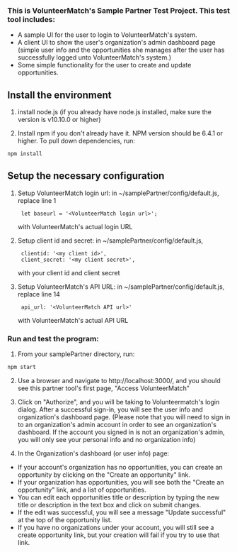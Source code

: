 ### This is VolunteerMatch's Sample Partner Test Project.  This test tool includes:
* A sample UI for the user to login to VolunteerMatch's system.
* A client UI to show the user's organization's admin dashboard page
  (simple user info and the opportunities she manages after the user has successfully logged unto VolunteerMatch's system.)
* Some simple functionality for the user to create and update opportunities.

## Install the environment
1. install node.js (if you already have node.js installed, make sure the version is v10.10.0 or higher)

2. Install npm if you don't already have it. NPM version should be 6.4.1 or higher. To pull down dependencies, run:

```bash
npm install
```

## Setup the necessary configuration
1. Setup VolunteerMatch login url: in ~/samplePartner/config/default.js, replace line 1

        let baseurl = '<VolunteerMatch login url>';
    with VolunteerMatch's actual login URL

2. Setup client id and secret: in ~/samplePartner/config/default.js,

        clientid: '<my client id>',
        client_secret: '<my client secret>',
   with your client id and client secret

3. Setup VolunteerMatch's API URL: in ~/samplePartner/config/default.js, replace line 14

        api_url: '<VolunteerMatch API url>'
    with VolunteerMatch's actual API URL

### Run and test the program:
1. From your samplePartner directory, run:

```bash
npm start
```

2. Use a browser and navigate to http://localhost:3000/, and you should see this partner tool's first page, "Access VolunteerMatch"

3. Click on "Authorize", and you will be taking to Volunteermatch's login dialog.
  After a successful sign-in, you will see the user info and organization's dashboard page.
  (Please note that you will need to sign in to an organization's admin account in order to see an organization's dashboard.
  If the account you signed in is not an organization's admin, you will only see your personal info and no organization info)

4. In the Organization's dashboard (or user info) page:
  * If your account's organization has no opportunities, you can create an opportunity by clicking on the "Create an opportunity" link.
  * If your organization has opportunities, you will see both the "Create an opportunity" link, and a list of opportunities.
  * You can edit each opportunities title or description by typing the new title or description in the text box and click on submit changes.
  * If the edit was successful, you will see a message "Update successful" at the top of the opportunity list.
  * If you have no organizations under your account, you will still see a create opportunity link, but your creation will fail if you try to use that link.
